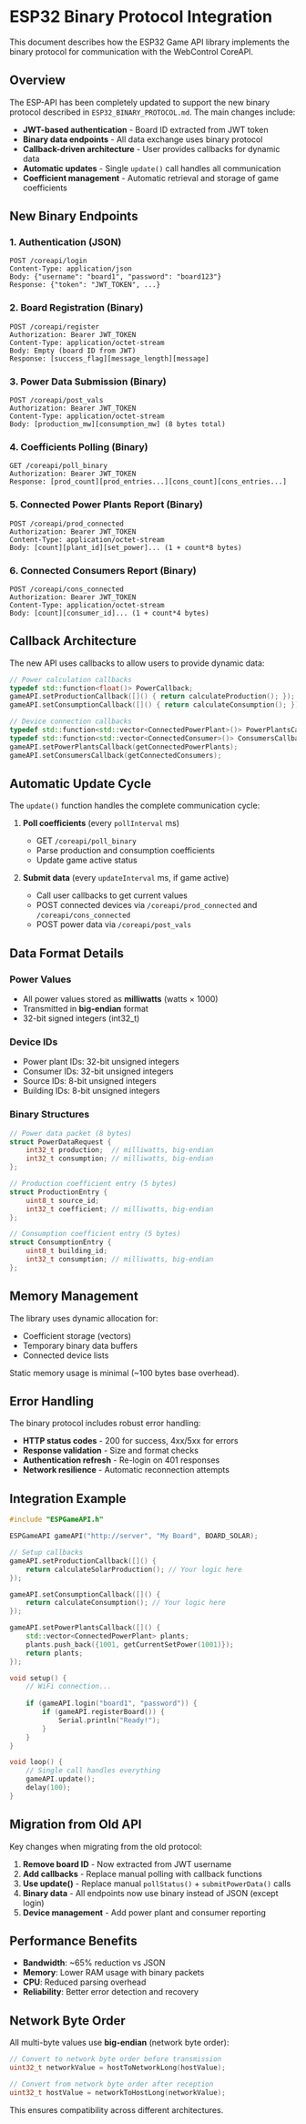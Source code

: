 # ESP32 Binary Protocol Integration

This document describes how the ESP32 Game API library implements the binary protocol for communication with the WebControl CoreAPI.

## Overview

The ESP-API has been completely updated to support the new binary protocol described in `ESP32_BINARY_PROTOCOL.md`. The main changes include:

- **JWT-based authentication** - Board ID extracted from JWT token
- **Binary data endpoints** - All data exchange uses binary protocol
- **Callback-driven architecture** - User provides callbacks for dynamic data
- **Automatic updates** - Single `update()` call handles all communication
- **Coefficient management** - Automatic retrieval and storage of game coefficients

## New Binary Endpoints

### 1. Authentication (JSON)
```
POST /coreapi/login
Content-Type: application/json
Body: {"username": "board1", "password": "board123"}
Response: {"token": "JWT_TOKEN", ...}
```

### 2. Board Registration (Binary)
```
POST /coreapi/register
Authorization: Bearer JWT_TOKEN
Content-Type: application/octet-stream
Body: Empty (board ID from JWT)
Response: [success_flag][message_length][message]
```

### 3. Power Data Submission (Binary)
```
POST /coreapi/post_vals
Authorization: Bearer JWT_TOKEN
Content-Type: application/octet-stream
Body: [production_mw][consumption_mw] (8 bytes total)
```

### 4. Coefficients Polling (Binary)
```
GET /coreapi/poll_binary
Authorization: Bearer JWT_TOKEN
Response: [prod_count][prod_entries...][cons_count][cons_entries...]
```

### 5. Connected Power Plants Report (Binary)
```
POST /coreapi/prod_connected
Authorization: Bearer JWT_TOKEN
Content-Type: application/octet-stream
Body: [count][plant_id][set_power]... (1 + count*8 bytes)
```

### 6. Connected Consumers Report (Binary)
```
POST /coreapi/cons_connected
Authorization: Bearer JWT_TOKEN
Content-Type: application/octet-stream
Body: [count][consumer_id]... (1 + count*4 bytes)
```

## Callback Architecture

The new API uses callbacks to allow users to provide dynamic data:

```cpp
// Power calculation callbacks
typedef std::function<float()> PowerCallback;
gameAPI.setProductionCallback([]() { return calculateProduction(); });
gameAPI.setConsumptionCallback([]() { return calculateConsumption(); });

// Device connection callbacks
typedef std::function<std::vector<ConnectedPowerPlant>()> PowerPlantsCallback;
typedef std::function<std::vector<ConnectedConsumer>()> ConsumersCallback;
gameAPI.setPowerPlantsCallback(getConnectedPowerPlants);
gameAPI.setConsumersCallback(getConnectedConsumers);
```

## Automatic Update Cycle

The `update()` function handles the complete communication cycle:

1. **Poll coefficients** (every `pollInterval` ms)
   - GET `/coreapi/poll_binary`
   - Parse production and consumption coefficients
   - Update game active status

2. **Submit data** (every `updateInterval` ms, if game active)
   - Call user callbacks to get current values
   - POST connected devices via `/coreapi/prod_connected` and `/coreapi/cons_connected`
   - POST power data via `/coreapi/post_vals`

## Data Format Details

### Power Values
- All power values stored as **milliwatts** (watts × 1000)
- Transmitted in **big-endian** format
- 32-bit signed integers (int32_t)

### Device IDs
- Power plant IDs: 32-bit unsigned integers
- Consumer IDs: 32-bit unsigned integers
- Source IDs: 8-bit unsigned integers
- Building IDs: 8-bit unsigned integers

### Binary Structures

```cpp
// Power data packet (8 bytes)
struct PowerDataRequest {
    int32_t production;  // milliwatts, big-endian
    int32_t consumption; // milliwatts, big-endian
};

// Production coefficient entry (5 bytes)
struct ProductionEntry {
    uint8_t source_id;
    int32_t coefficient; // milliwatts, big-endian
};

// Consumption coefficient entry (5 bytes)  
struct ConsumptionEntry {
    uint8_t building_id;
    int32_t consumption; // milliwatts, big-endian
};
```

## Memory Management

The library uses dynamic allocation for:
- Coefficient storage (vectors)
- Temporary binary data buffers
- Connected device lists

Static memory usage is minimal (~100 bytes base overhead).

## Error Handling

The binary protocol includes robust error handling:

- **HTTP status codes** - 200 for success, 4xx/5xx for errors
- **Response validation** - Size and format checks
- **Authentication refresh** - Re-login on 401 responses
- **Network resilience** - Automatic reconnection attempts

## Integration Example

```cpp
#include "ESPGameAPI.h"

ESPGameAPI gameAPI("http://server", "My Board", BOARD_SOLAR);

// Setup callbacks
gameAPI.setProductionCallback([]() {
    return calculateSolarProduction(); // Your logic here
});

gameAPI.setConsumptionCallback([]() {
    return calculateConsumption(); // Your logic here
});

gameAPI.setPowerPlantsCallback([]() {
    std::vector<ConnectedPowerPlant> plants;
    plants.push_back({1001, getCurrentSetPower(1001)});
    return plants;
});

void setup() {
    // WiFi connection...
    
    if (gameAPI.login("board1", "password")) {
        if (gameAPI.registerBoard()) {
            Serial.println("Ready!");
        }
    }
}

void loop() {
    // Single call handles everything
    gameAPI.update();
    delay(100);
}
```

## Migration from Old API

Key changes when migrating from the old protocol:

1. **Remove board ID** - Now extracted from JWT username
2. **Add callbacks** - Replace manual polling with callback functions  
3. **Use update()** - Replace manual `pollStatus()` + `submitPowerData()` calls
4. **Binary data** - All endpoints now use binary instead of JSON (except login)
5. **Device management** - Add power plant and consumer reporting

## Performance Benefits

- **Bandwidth**: ~65% reduction vs JSON
- **Memory**: Lower RAM usage with binary packets
- **CPU**: Reduced parsing overhead
- **Reliability**: Better error detection and recovery

## Network Byte Order

All multi-byte values use **big-endian** (network byte order):

```cpp
// Convert to network byte order before transmission
uint32_t networkValue = hostToNetworkLong(hostValue);

// Convert from network byte order after reception  
uint32_t hostValue = networkToHostLong(networkValue);
```

This ensures compatibility across different architectures.
